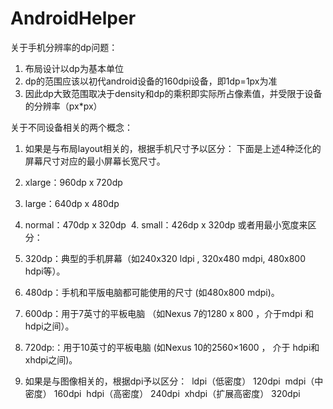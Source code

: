 # AndroidHelper
关于手机分辨率的dp问题：
1. 布局设计以dp为基本单位
2. dp的范围应该以初代android设备的160dpi设备，即1dp=1px为准
3. 因此dp大致范围取决于density和dp的乘积即实际所占像素值，并受限于设备的分辨率（px*px）

关于不同设备相关的两个概念：
1. 如果是与布局layout相关的，根据手机尺寸予以区分：
下面是上述4种泛化的屏幕尺寸对应的最小屏幕长宽尺寸。
  1. xlarge：960dp x 720dp
  2. large：640dp x 480dp
  3. normal：470dp x 320dp
  4. small：426dp x 320dp
或者用最小宽度来区分：
  1. 320dp：典型的手机屏幕（如240x320 ldpi , 320x480 mdpi, 480x800 
  hdpi等）。
  2. 480dp：手机和平版电脑都可能使用的尺寸 (如480x800 mdpi)。
  3. 600dp：用于7英寸的平板电脑 （如Nexus 7的1280 x 800 ，介于mdpi
  和hdpi之间）。
  4. 720dp:：用于10英寸的平板电脑 (如Nexus 10的2560×1600 ， 介于
  hdpi和xhdpi之间)。
  
 2. 如果是与图像相关的，根据dpi予以区分：
  ldpi（低密度） 120dpi
  mdpi（中密度） 160dpi
  hdpi（高密度） 240dpi
  xhdpi（扩展高密度） 320dpi
  
